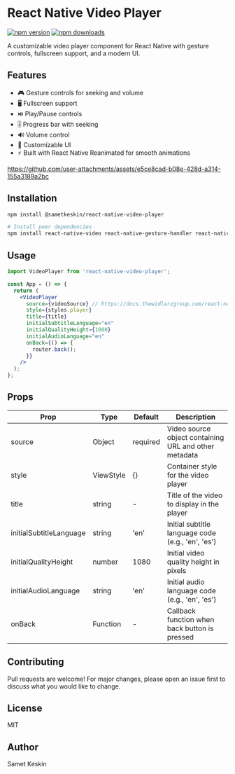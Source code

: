 # React Native Video Player

[![npm version](https://img.shields.io/npm/v/@sametkeskin/react-native-video-player.svg)](https://www.npmjs.com/package/@sametkeskin/react-native-video-player)
[![npm downloads](https://img.shields.io/npm/dm/@sametkeskin&react-native-video-player.svg)](https://www.npmjs.com/package/@sametkeskin/react-native-video-player)

A customizable video player component for React Native with gesture controls, fullscreen support, and a modern UI.

## Features

- 🎮 Gesture controls for seeking and volume
- 🖥️ Fullscreen support
- ⏯️ Play/Pause controls
- 🎚️ Progress bar with seeking
- 🔊 Volume control
- 🎨 Customizable UI
- ⚡ Built with React Native Reanimated for smooth animations

https://github.com/user-attachments/assets/e5ce8cad-b08e-428d-a314-155a3189a2bc

## Installation

```bash
npm install @sametkeskin/react-native-video-player

# Install peer dependencies
npm install react-native-video react-native-gesture-handler react-native-reanimated
```

## Usage

```jsx
import VideoPlayer from 'react-native-video-player';

const App = () => {
  return (
    <VideoPlayer
      source={videoSource} // https://docs.thewidlarzgroup.com/react-native-video/component/props#source
      style={styles.player}
      title={title}
      initialSubtitleLanguage="en"
      initialQualityHeight={1080}
      initialAudioLanguage="en"
      onBack={() => {
        router.back();
      }}
    />
  );
};
```

## Props

| Prop                    | Type      | Default  | Description                                           |
| ----------------------- | --------- | -------- | ----------------------------------------------------- |
| source                  | Object    | required | Video source object containing URL and other metadata |
| style                   | ViewStyle | {}       | Container style for the video player                  |
| title                   | string    | -        | Title of the video to display in the player           |
| initialSubtitleLanguage | string    | 'en'     | Initial subtitle language code (e.g., 'en', 'es')     |
| initialQualityHeight    | number    | 1080     | Initial video quality height in pixels                |
| initialAudioLanguage    | string    | 'en'     | Initial audio language code (e.g., 'en', 'es')        |
| onBack                  | Function  | -        | Callback function when back button is pressed         |

## Contributing

Pull requests are welcome! For major changes, please open an issue first to discuss what you would like to change.

## License

MIT

## Author

Samet Keskin
